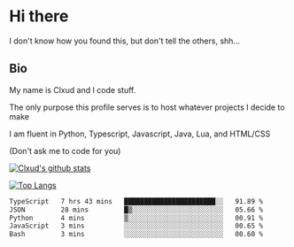 

# Hi there
I don't know how you found this, but don't tell the others, shh...

## Bio
My name is Clxud and I code stuff.

The only purpose this profile serves is to host whatever projects I decide to make

I am fluent in Python, Typescript, Javascript, Java, Lua, and HTML/CSS



(Don't ask me to code for you)

[![Clxud's github stats](https://github-readme-stats.vercel.app/api?username=cloudwithax&count_private=true&theme=dark&show_icons=true)](https://github.com/anuraghazra/github-readme-stats) 

[![Top Langs](https://github-readme-stats.vercel.app/api/top-langs/?username=cloudwithax&theme=dark)](https://github.com/anuraghazra/github-readme-stats)

<!--START_SECTION:waka-->

```txt
TypeScript   7 hrs 43 mins   ███████████████████████░░   91.89 %
JSON         28 mins         █▒░░░░░░░░░░░░░░░░░░░░░░░   05.66 %
Python       4 mins          ▒░░░░░░░░░░░░░░░░░░░░░░░░   00.91 %
JavaScript   3 mins          ░░░░░░░░░░░░░░░░░░░░░░░░░   00.65 %
Bash         3 mins          ░░░░░░░░░░░░░░░░░░░░░░░░░   00.60 %
```

<!--END_SECTION:waka-->







